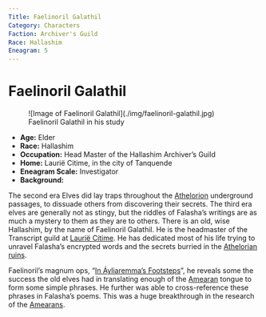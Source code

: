 ```yaml
---
Title: Faelinoril Galathil
Category: Characters
Faction: Archiver's Guild
Race: Hallashim
Eneagram: 5
---
```


# Faelinoril Galathil

<div class="wrap-right-img">
<figure class="pic-banner">
![Image of Faelinoril Galathil](./img/faelinoril-galathil.jpg)
<figcaption>Faelinoril Galathil in his study</figcaption>
</figure>
</div>


-   **Age:** Elder
-   **Race:** Hallashim
-   **Occupation:** Head Master of the Hallashim Archiver&rsquo;s Guild
-   **Home:** Laurië Citime, in the city of Tanquende
-   **Eneagram Scale:** Investigator
-   **Background:** 

The second era Elves did lay traps throughout the [Athelorion](../Places/athelorion-ruins.md) underground passages, to dissuade others from discovering their secrets.
The third era elves are generally not as stingy, but the riddles of Falasha&rsquo;s writings are as much a mystery to them as they are to others.
There is an old, wise Hallashim, by the name of Faelinoril Galathil. He is the headmaster of the Transcript guild at [Laurië Citime](../Places/laurie-citime.md). He has dedicated most of his life trying to unravel Falasha&rsquo;s encrypted words and the secrets burried in the [Athelorian ruins](../Places/athelorion-ruins.md).

Faelinoril&rsquo;s magnum ops, &ldquo;[In Áyliaremma&rsquo;s Footsteps](../Books/in-ayliaremmas-footsteps.md)&rdquo;, he reveals some the success the old elves had in translating enough of the [Amearan](../History/first-era.md) tongue to form some simple phrases. He further was able to cross-reference these phrases in Falasha&rsquo;s poems. This was a huge breakthrough in the research of the [Amearans](../History/first-era.md).

<br style="clear:both;" />

